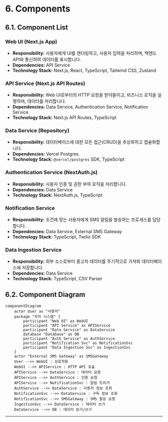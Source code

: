 # 6. Components

## 6.1. Component List

### Web UI (Next.js App)
*   **Responsibility:** 사용자에게 UI를 렌더링하고, 사용자 입력을 처리하며, 백엔드 API와 통신하여 데이터를 표시합니다.
*   **Dependencies:** API Service
*   **Technology Stack:** Next.js, React, TypeScript, Tailwind CSS, Zustand

### API Service (Next.js API Routes)
*   **Responsibility:** Web UI로부터의 HTTP 요청을 받아들이고, 비즈니스 로직을 실행하며, 데이터를 처리합니다.
*   **Dependencies:** Data Service, Authentication Service, Notification Service
*   **Technology Stack:** Next.js API Routes, TypeScript

### Data Service (Repository)
*   **Responsibility:** 데이터베이스에 대한 모든 접근(CRUD)을 추상화하고 캡슐화합니다.
*   **Dependencies:** Vercel Postgres
*   **Technology Stack:** `@vercel/postgres` SDK, TypeScript

### Authentication Service (NextAuth.js)
*   **Responsibility:** 사용자 인증 및 권한 부여 로직을 처리합니다.
*   **Dependencies:** Data Service
*   **Technology Stack:** NextAuth.js, TypeScript

### Notification Service
*   **Responsibility:** 조건에 맞는 사용자에게 SMS 알림을 발송하는 프로세스를 담당합니다.
*   **Dependencies:** Data Service, External SMS Gateway
*   **Technology Stack:** TypeScript, Twilio SDK

### Data Ingestion Service
*   **Responsibility:** 외부 소스로부터 중고차 데이터를 주기적으로 가져와 데이터베이스에 저장합니다.
*   **Dependencies:** Data Service
*   **Technology Stack:** TypeScript, CSV Parser

## 6.2. Component Diagram

```mermaid
componentDiagram
    actor User as "사용자"
    package "우리 시스템" {
        participant "Web UI" as WebUI
        participant "API Service" as APIService
        participant "Data Service" as DataService
        database "Database" as DB
        participant "Auth Service" as AuthService
        participant "Notification Svc" as NotificationSvc
        participant "Data Ingestion Svc" as IngestionSvc
    }
    actor "External SMS Gateway" as SMSGateway
    User -->> WebUI : 상호작용
    WebUI -->> APIService : HTTP API 호출
    APIService -->> DataService : 데이터 요청
    APIService -->> AuthService : 인증 요청
    APIService -->> NotificationSvc : 알림 트리거
    AuthService -->> DataService : 사용자 정보 조회
    NotificationSvc -->> DataService : 구독 정보 조회
    NotificationSvc -->> SMSGateway : SMS 발송 요청
    IngestionSvc -->> DataService : 데이터 쓰기
    DataService -->> DB : 데이터 읽기/쓰기
```

---
